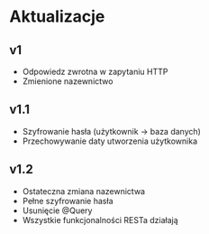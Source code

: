 # Aktualizacje
## v1
- Odpowiedz zwrotna w zapytaniu HTTP
- Zmienione nazewnictwo
## v1.1
- Szyfrowanie hasła (użytkownik -> baza danych)
- Przechowywanie daty utworzenia użytkownika
## v1.2
- Ostateczna zmiana nazewnictwa
- Pełne szyfrowanie hasła
- Usunięcie @Query
- Wszystkie funkcjonalności RESTa działają

